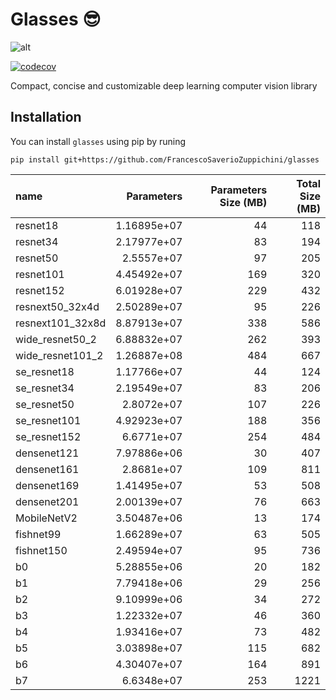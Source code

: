 # Glasses 😎

![alt](https://github.com/FrancescoSaverioZuppichini/glasses/blob/develop/docs/_static/images/background.png?raw=true)

[![codecov](https://codecov.io/gh/FrancescoSaverioZuppichini/glasses/branch/develop/graph/badge.svg)](https://codecov.io/gh/FrancescoSaverioZuppichini/glasses)

Compact, concise and customizable 
deep learning computer vision library 

## Installation

You can install `glasses` using pip by runing

```
pip install git+https://github.com/FrancescoSaverioZuppichini/glasses
```

| name             |   Parameters |   Parameters Size (MB) |   Total Size (MB) |
|:-----------------|-------------:|-----------------------:|------------------:|
| resnet18         |  1.16895e+07 |                     44 |               118 |
| resnet34         |  2.17977e+07 |                     83 |               194 |
| resnet50         |  2.5557e+07  |                     97 |               205 |
| resnet101        |  4.45492e+07 |                    169 |               320 |
| resnet152        |  6.01928e+07 |                    229 |               432 |
| resnext50_32x4d  |  2.50289e+07 |                     95 |               226 |
| resnext101_32x8d |  8.87913e+07 |                    338 |               586 |
| wide_resnet50_2  |  6.88832e+07 |                    262 |               393 |
| wide_resnet101_2 |  1.26887e+08 |                    484 |               667 |
| se_resnet18      |  1.17766e+07 |                     44 |               124 |
| se_resnet34      |  2.19549e+07 |                     83 |               206 |
| se_resnet50      |  2.8072e+07  |                    107 |               226 |
| se_resnet101     |  4.92923e+07 |                    188 |               356 |
| se_resnet152     |  6.6771e+07  |                    254 |               484 |
| densenet121      |  7.97886e+06 |                     30 |               407 |
| densenet161      |  2.8681e+07  |                    109 |               811 |
| densenet169      |  1.41495e+07 |                     53 |               508 |
| densenet201      |  2.00139e+07 |                     76 |               663 |
| MobileNetV2      |  3.50487e+06 |                     13 |               174 |
| fishnet99        |  1.66289e+07 |                     63 |               505 |
| fishnet150       |  2.49594e+07 |                     95 |               736 |
| b0               |  5.28855e+06 |                     20 |               182 |
| b1               |  7.79418e+06 |                     29 |               256 |
| b2               |  9.10999e+06 |                     34 |               272 |
| b3               |  1.22332e+07 |                     46 |               360 |
| b4               |  1.93416e+07 |                     73 |               482 |
| b5               |  3.03898e+07 |                    115 |               682 |
| b6               |  4.30407e+07 |                    164 |               891 |
| b7               |  6.6348e+07  |                    253 |              1221 |
